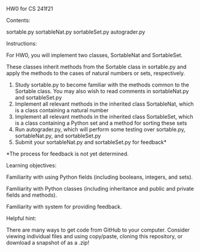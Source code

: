 HW0 for CS 241f21

Contents:

sortable.py
sortableNat.py
sortableSet.py
autograder.py

Instructions:

For HW0, you will implement two classes, SortableNat and SortableSet.

These classes inherit methods from the Sortable class in sortable.py and apply the methods to the cases of natural numbers or sets, respectively.

1. Study sortable.py to become familiar with the methods common to the Sortable class. You may also wish to read comments in sortableNat.py and sortableSet.py
2. Implement all relevant methods in the inherited class SortableNat, which is a class containing a natural number
3. Implement all relevant methods in the inherited class SortableSet, which is a class containing a Python set and a method for sorting these sets
4. Run autograder.py, which will perform some testing over sortable.py, sortableNat.py, and sortableSet.py
5. Submit your sortableNat.py and sortableSet.py for feedback*

*The process for feedback is not yet determined.

Learning objectives:

Familiarity with using Python fields (including booleans, integers, and sets).

Familiarity with Python classes (including inheritance and public and private fields and methods).

Familiarity with system for providing feedback.

Helpful hint:

There are many ways to get code from GitHub to your computer. Consider viewing individual files and using copy/paste, cloning this repository, or download a snapshot of as a .zip!
